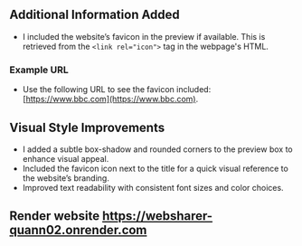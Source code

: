 ## Additional Information Added
- I included the website’s favicon in the preview if available. This is retrieved from the `<link rel="icon">` tag in the webpage's HTML.

### Example URL
- Use the following URL to see the favicon included: [https://www.bbc.com](https://www.bbc.com).

## Visual Style Improvements
- I added a subtle box-shadow and rounded corners to the preview box to enhance visual appeal.
- Included the favicon icon next to the title for a quick visual reference to the website’s branding.
- Improved text readability with consistent font sizes and color choices.


## Render website https://websharer-quann02.onrender.com 
